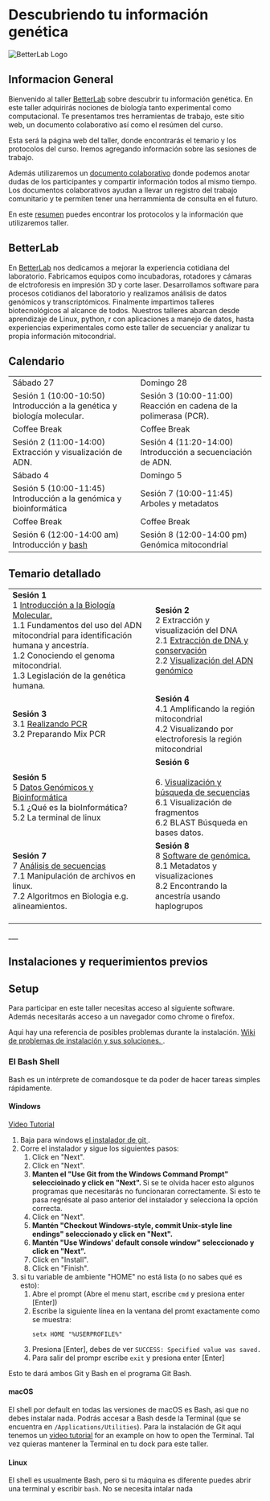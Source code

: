 # Descubriendo tu información genética  
![BetterLab Logo](images/BetterLab.png)   
      
    
## Informacion General  
Bienvenido al taller [BetterLab](https://github.com/BetterLabMx/BetterLabMx.github.io) sobre descubrir tu información genética. En este taller adquirirás nociones de biología tanto experimental como computacional. Te presentamos tres herramientas de trabajo, este sitio web, un documento colaborativo así como el resúmen del curso.  

Esta será la página web del taller, donde encontrarás el temario y los protocolos del curso. Iremos agregando información sobre las sesiones de trabajo.  

Además utilizaremos un [documento colaborativo](https://etherpad.net/p/190419_BetterLab) donde podemos anotar dudas de los participantes y compartir información todos al mismo tiempo. Los documentos colaborativos ayudan a llevar un registro del trabajo comunitario y te permiten tener una herrammienta de consulta en el futuro. 

En este [resumen]( https://github.com/BetterLabMx/1904_BetterLab/blob/master/paginas/Resumen.pdf) puedes encontrar los protocolos y la información que utilizaremos taller. 

## BetterLab  
En [BetterLab](https://github.com/BetterLabMx/BetterLabMx.github.io) nos dedicamos a mejorar la experiencia cotidiana del laboratorio. Fabricamos equipos como incubadoras, rotadores y cámaras de elctroforesis en impresión 3D y corte laser. Desarrollamos software para procesos cotidianos del laboratorio y realizamos análisis de datos genómicos y transcriptómicos. Finalmente impartimos talleres biotecnológicos al alcance de todos. Nuestros talleres abarcan desde aprendizaje de Linux, python, r con aplicaciones a manejo de datos, hasta experiencias experimentales como este taller de secuenciar y analizar tu propia información mitocondrial.    
  
## Calendario   
  
<table>
    <tr>
             <td>Sábado 27       </td> <td>           Domingo 28                 </td>
  </tr>  
      <tr>
      <td> Sesión 1 (10:00-10:50) Introducción a la genética y biología molecular.   </td>  
      <td>  Sesión 3 (10:00-11:00) Reacción en cadena de la polimerasa (PCR). </td>
  </tr>
      <tr><td>Coffee Break</td><td>Coffee Break</td>    </tr>
    <tr>
          <td>Sesión 2 (11:00-14:00) Extracción y visualización de ADN. </td>
          <td>Sesión 4 (11:20-14:00) Introducción a secuenciación de ADN. </td></tr>  
    <tr><td>Sábado 4</td><td>Domingo 5 </td></tr>
    <tr>
          <td> Sesión 5 (10:00-11:45) Introducción a la genómica y bioinformática
          </td>
      <td>Sesión 7 (10:00-11:45)  Arboles y metadatos </td>
    </tr>
    <tr><td>Coffee Break</td><td>Coffee Break</td>    </tr>
    <tr>
          <td> Sesión 6 (12:00-14:00 am) Introducción y <a href="https://swcarpentry.github.io/shell-novice-es/"> bash </a> 
        </td>    <td>Sesión 8 (12:00-14:00 pm) Genómica mitocondrial </td>
    </tr>
</table>  


## Temario detallado  
<table> 
<tr>
      <td><b> Sesión 1 </b> <br>
            1 <a href="https://github.com/BetterLabMx/1904_BetterLab/blob/master/paginas/GenomaMitocondrial.md">Introducción a la Biología Molecular.</a> <br>
      1.1 Fundamentos del uso del ADN mitocondrial 
      para identificación humana y ancestría.<br>
      1.2 Conociendo el genoma mitocondrial.<br>
      1.3 Legislación de la genética humana.<br>
      </td>
     <td><b> Sesión 2 </b> <br>
     2 Extracción y visualización del DNA  <br>             
     2.1 <a href="https://github.com/BetterLabMx/1904_BetterLab/blob/master/paginas/protocoloExtraccion.md">Extracción de DNA y  conservación</a> <br>
     2.2 <a href="https://github.com/BetterLabMx/1904_BetterLab/blob/master/paginas/ProtocoloVisualizacion.md">Visualización del ADN genómico </a><br>
           </td></tr>
      <tr>
     <td><b> Sesión 3 </b> <br>
      3.1 <a href="https://github.com/BetterLabMx/1904_BetterLab/blob/master/paginas/ProtocoloPCR.md"> Realizando PCR</a><br>
      3.2 Preparando Mix PCR<br>  
           </td>
      <td><b> Sesión 4 </b> <br>
      4.1 Amplificando la región mitocondrial <br>
      4.2 Visualizando por electroforesis la región mitocondrial <br>
      </td>
</tr>      
<td><b>Sesión 5</b><br> 
    5  <a href="https://github.com/BetterLabMx/1904_BetterLab/blob/master/paginas/BasesDatos.md">Datos Genómicos y Bioinformática </a><br>
    5.1 ¿Qué es la bioInformática?  <br>
    5.2 La terminal de linux <br>
      </td>
<td><b>Sesión 6</b><br> 
       <br> 
       6. <a href="https://github.com/BetterLabMx/1904_BetterLab/blob/master/paginas/Secuenciacion.md">Visualización y búsqueda de secuencias  </a><br>
          6.1 Visualización de fragmentos <br>      
      6.2 BLAST Búsqueda en bases datos.
      </td>  
<tr>
<td><b>Sesión 7</b><br> 
      7 <a href="https://github.com/BetterLabMx/1904_BetterLab/blob/master/paginas/Algoritmos.md">Análisis de secuencias</a>  <br>
      7.1 Manipulación de archivos en linux.  <br>
      7.2 Algoritmos en Biologia e.g. alineamientos. <br>  
      </td>
<td><b>Sesión 8</b><br> 
      8  <a href="https://github.com/BetterLabMx/1904_BetterLab/blob/master/paginas/Arboles.md"> Software de genómica. </a> <br> 
            8.1 Metadatos y visualizaciones <br> 
            8.2 Encontrando la ancestría usando haplogrupos <br> 
       <br> 
      </td>
      </tr>
</table>    
___  
  
## Instalaciones y requerimientos previos  
<h2 id="setup">Setup</h2>  

<p>
  Para participar en este taller necesitas acceso al siguiente software. Además necesitarás acceso a un navegador como chrome o firefox.   
  </p>
<p>
  Aqui hay una referencia de posibles problemas durante la instalación.  
  <a href = "https://github.com/carpentries/workshop-template/wiki/Configuration-Problems-and-Solutions">Wiki de problemas de instalación y sus soluciones. </a>.
</p>

<div id="shell">  
  <h3>El Bash Shell</h3>  
  <p>  
    Bash es un intérprete de comandosque te da poder de hacer tareas simples rápidamente.  
  </p>  

  <div class="row">  
    <div class="col-md-4">  
      <h4 id="shell-windows">Windows</h4>  
      <a href="https://www.youtube.com/watch?v=339AEqk9c-8">Video Tutorial</a>  
      <ol>  
        <li>Baja para windows <a href="https://git-for-windows.github.io/">el instalador de git </a>.</li>  
        <li>Corre el instalador y sigue los siguientes pasos:  
          <ol>  
            <li>Click en "Next".</li>  
            <li>Click en "Next".</li>    
            <li>  
              <strong>  
               Manten el "Use Git from the Windows Command Prompt" seleccioinado y  click en "Next".  
              </strong>  
                Si se te olvida hacer esto algunos programas que necesitarás no funcionaran correctamente.  
                Si esto te pasa regrésate al paso anterior del instalador y selecciona la opción correcta.  
            </li>  
            <li>Click en "Next".</li>
            <li>  
              <strong>  
                Mantén "Checkout Windows-style, commit Unix-style line endings" seleccionado y click en "Next".
              </strong>
            </li>
            <li>  
              <strong>  
                Mantén "Use Windows' default console window" seleccionado y click en "Next".  
              </strong>  
            </li>  
            <li>Click en "Install".</li>
            <li>Click en "Finish".</li>  
          </ol>  
        </li>  
        <li>  
          si tu variable de ambiente "HOME" no está lista (o no sabes qué es esto):
          <ol>
            <li>Abre el prompt (Abre el menu start, escribe <code>cmd</code> y presiona enter [Enter])</li>
            <li>
              Escribe la siguiente línea en la ventana del promt exactamente como se  muestra:  
              <p><code>setx HOME "%USERPROFILE%"</code></p>  
            </li>  
            <li>Presiona [Enter], debes de ver <code>SUCCESS: Specified value was saved.</code></li>
            <li>Para salir del prompr escribe <code>exit</code> y presiona enter [Enter]</li>
          </ol>
        </li>
      </ol>
      <p>Esto te dará ambos Git y Bash en el programa Git Bash.</p>
    </div>
    <div class="col-md-4">
      <h4 id="shell-macosx">macOS</h4>
      <p>
        El shell por default en todas las versiones de macOS es Bash, asi que no debes instalar nada.  Podrás accesar a Bash desde la Terminal
        (que se encuentra en        <code>/Applications/Utilities</code>).
        Para la instalación de Git aqui tenemos un <a href="https://www.youtube.com/watch?v=9LQhwETCdwY ">video tutorial</a>
        for an example on how to open the Terminal.
        Tal vez quieras mantener la Terminal en tu dock para este taller.  
      </p>
    </div>
    <div class="col-md-4">
      <h4 id="shell-linux">Linux</h4>
      <p>
        El shell es usualmente Bash, pero si tu máquina es diferente puedes abrir una terminal y escribir <code>bash</code>.  
        No se necesita intalar nada
      </p>
    </div>
  </div>
</div> 
